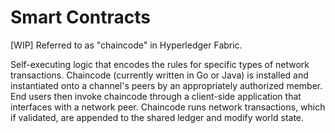 # Smart Contracts

[WIP]
Referred to as "chaincode" in Hyperledger Fabric.  

Self-executing logic that encodes the rules for specific types of
network transactions. Chaincode (currently written in Go or Java) is installed and
instantiated onto a channel's peers by an appropriately authorized member. End users then
invoke chaincode through a client-side application that interfaces with a
network peer. Chaincode runs network transactions, which if validated, are
appended to the shared ledger and modify world state.
